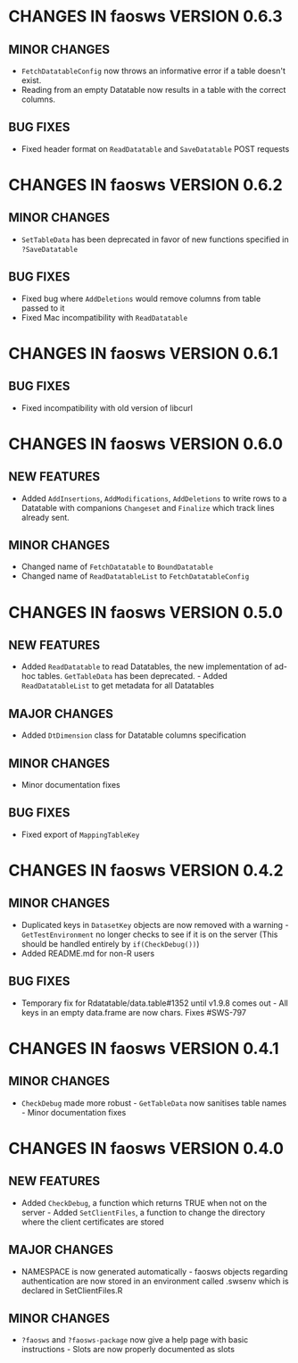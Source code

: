 # CHANGES IN faosws VERSION 0.6.3

## MINOR CHANGES

- `FetchDatatableConfig` now throws an informative error if a table doesn't exist.
- Reading from an empty Datatable now results in a table with the correct columns.

## BUG FIXES

- Fixed header format on `ReadDatatable` and `SaveDatatable` POST requests


# CHANGES IN faosws VERSION 0.6.2

## MINOR CHANGES

- `SetTableData` has been deprecated in favor of new functions specified in `?SaveDatatable`

## BUG FIXES

- Fixed bug where `AddDeletions` would remove columns from table passed to it
- Fixed Mac incompatibility with `ReadDatatable`


# CHANGES IN faosws VERSION 0.6.1

## BUG FIXES

- Fixed incompatibility with old version of libcurl


# CHANGES IN faosws VERSION 0.6.0

## NEW FEATURES

- Added `AddInsertions`, `AddModifications`, `AddDeletions` to write rows to a Datatable with companions
`Changeset` and `Finalize` which track lines already sent.

## MINOR CHANGES

- Changed name of `FetchDatatable` to `BoundDatatable` 
- Changed name of `ReadDatatableList` to `FetchDatatableConfig`


# CHANGES IN faosws VERSION 0.5.0

## NEW FEATURES

- Added `ReadDatatable` to read Datatables, the new implementation of ad-hoc 
tables. `GetTableData` has been deprecated. - Added `ReadDatatableList` to get
metadata for all Datatables

## MAJOR CHANGES

- Added `DtDimension` class for Datatable columns specification

## MINOR CHANGES

- Minor documentation fixes

## BUG FIXES

- Fixed export of `MappingTableKey`


# CHANGES IN faosws VERSION 0.4.2

## MINOR CHANGES

- Duplicated keys in `DatasetKey` objects are now removed with a warning -
`GetTestEnvironment` no longer checks to see if it is on the server (This should
be handled entirely by `if(CheckDebug())`) 
- Added README.md for non-R users

## BUG FIXES

- Temporary fix for Rdatatable/data.table#1352 until v1.9.8 comes out - All keys
in an empty data.frame are now chars. Fixes #SWS-797


# CHANGES IN faosws VERSION 0.4.1

## MINOR CHANGES

- `CheckDebug` made more robust - `GetTableData` now sanitises table names -
Minor documentation fixes


# CHANGES IN faosws VERSION 0.4.0

## NEW FEATURES

- Added `CheckDebug`, a function which returns TRUE when not on the server -
Added `SetClientFiles`, a function to change the directory where the client 
certificates are stored

## MAJOR CHANGES

- NAMESPACE is now generated automatically - faosws objects regarding
authentication are now stored in an environment called .swsenv which is declared
in SetClientFiles.R

## MINOR CHANGES

- `?faosws` and `?faosws-package` now give a help page with basic instructions -
Slots are now properly documented as slots